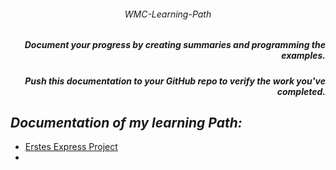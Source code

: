 ###### <p align="center"> WMC-Learning-Path </p>
 
##### <p align="right"> Document your progress by creating summaries and programming the examples.  </p>
##### <p align="right"> Push this documentation to your GitHub repo to verify the work you've completed. </p>  

## *Documentation of my learning Path:* 
- [Erstes Express Project](https://github.com/IxI-Enki/WmcUebung-010/blob/master/README.md)
- []()
